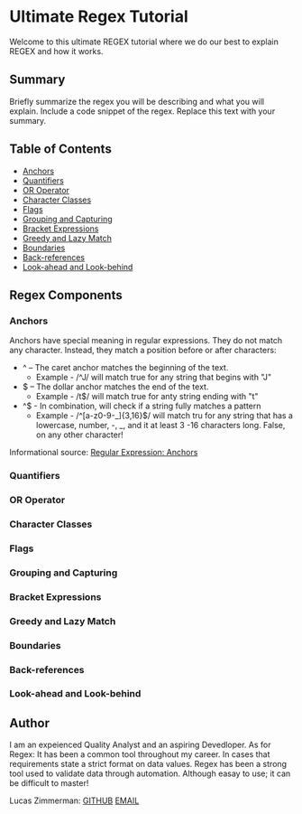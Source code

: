# Ultimate Regex Tutorial

Welcome to this ultimate REGEX tutorial where we do our best to explain REGEX and how it works.

## Summary

Briefly summarize the regex you will be describing and what you will explain. Include a code snippet of the regex. Replace this text with your summary.

## Table of Contents

- [Anchors](#anchors)
- [Quantifiers](#quantifiers)
- [OR Operator](#or-operator)
- [Character Classes](#character-classes)
- [Flags](#flags)
- [Grouping and Capturing](#grouping-and-capturing)
- [Bracket Expressions](#bracket-expressions)
- [Greedy and Lazy Match](#greedy-and-lazy-match)
- [Boundaries](#boundaries)
- [Back-references](#back-references)
- [Look-ahead and Look-behind](#look-ahead-and-look-behind)

## Regex Components

### Anchors

Anchors have special meaning in regular expressions. They do not match any character. Instead, they match a position before or after characters:

 * ^ – The caret anchor matches the beginning of the text.
   * Example - /^J/ will match true for any string that begins with "J"
 * $ – The dollar anchor matches the end of the text.
   * Example - /t$/ will match true for anty string ending with "t" 
 * ^$ - In combination, will check if a string fully matches a pattern
   * Example - /^[a-z0-9-_]{3,16}$/ will match tru for any string that has a lowercase, number, -, _, and it at least 3 -16 characters long. False, on any other character! 

Informational source: [Regular Expression: Anchors](https://www.javascripttutorial.net/regular-expression-anchors)

### Quantifiers

### OR Operator

### Character Classes

### Flags

### Grouping and Capturing

### Bracket Expressions

### Greedy and Lazy Match

### Boundaries

### Back-references

### Look-ahead and Look-behind

## Author

I am an expeienced Quality Analyst and an aspiring Devedloper. As for Regex: It has been a common tool throughout my career. In cases that requirements state a strict format
on data values. Regex has been a strong tool used to validate data through automation. Although easay to use; it can be difficult to master!

Lucas Zimmerman: [GITHUB](github.com/dolomiteson)	[EMAIL](mailto:zimmerman.lucas@hotmail.com)
